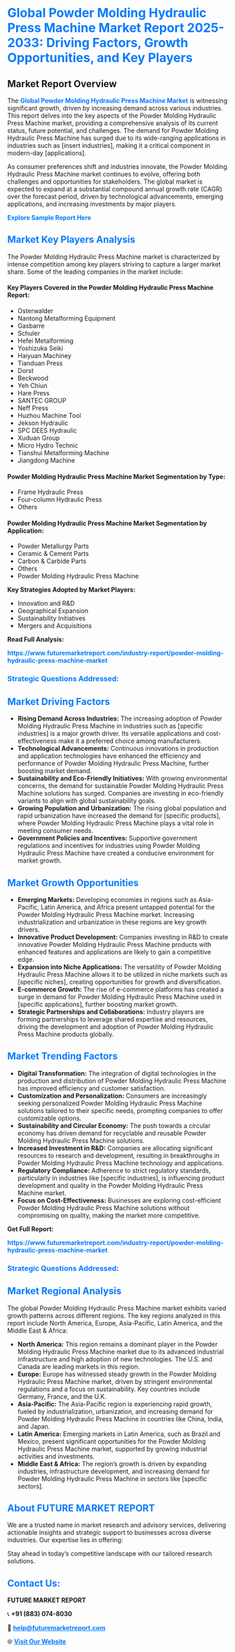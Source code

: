 <h1 style="color: #007BFF;">Global Powder Molding Hydraulic Press Machine Market Report 2025-2033: Driving Factors, Growth Opportunities, and Key Players</h1>

<section id="overview">
<h2>Market Report Overview</h2>
<p>The <a href="https://www.futuremarketreport.com/industry-report/powder-molding-hydraulic-press-machine-market" style="color: #007BFF; text-decoration: none;"><strong>Global Powder Molding Hydraulic Press Machine Market</strong></a> is witnessing significant growth, driven by increasing demand across various industries. This report delves into the key aspects of the Powder Molding Hydraulic Press Machine market, providing a comprehensive analysis of its current status, future potential, and challenges. The demand for Powder Molding Hydraulic Press Machine has surged due to its wide-ranging applications in industries such as [insert industries], making it a critical component in modern-day [applications].</p>
<p>As consumer preferences shift and industries innovate, the Powder Molding Hydraulic Press Machine market continues to evolve, offering both challenges and opportunities for stakeholders. The global market is expected to expand at a substantial compound annual growth rate (CAGR) over the forecast period, driven by technological advancements, emerging applications, and increasing investments by major players.</p>
</section>

<section id="overview">
<p><a href="https://www.futuremarketreport.com/request-sample/reportId=124684" style="color: #007BFF; text-decoration: none;"><strong>Explore Sample Report Here</strong></a></p>
</section>

<section id="key-players">
<h2 style="color: #007BFF;">Market Key Players Analysis</h2>
<p>The Powder Molding Hydraulic Press Machine market is characterized by intense competition among key players striving to capture a larger market share. Some of the leading companies in the market include:</p>
<h4>Key Players Covered in the Powder Molding Hydraulic Press Machine Report:</h4>
<ul><li>Osterwalder</li><li>Nantong Metalforming Equipment</li><li>Gasbarre</li><li>Schuler</li><li>Hefei Metalforming</li><li>Yoshizuka Seiki</li><li>Haiyuan Machiney</li><li>Tianduan Press</li><li>Dorst</li><li>Beckwood</li><li>Yeh Chiun</li><li>Hare Press</li><li>SANTEC GROUP</li><li>Neff Press</li><li>Huzhou Machine Tool</li><li>Jekson Hydraulic</li><li>SPC DEES Hydraulic</li><li>Xuduan Group</li><li>Micro Hydro Technic</li><li>Tianshui Metalforming Machine</li><li>Jiangdong Machine</li></ul>
<h4>Powder Molding Hydraulic Press Machine Market Segmentation by Type:</h4>
<ul><li>Frame Hydraulic Press</li><li>Four-column Hydraulic Press</li><li>Others</li></ul>

<h4>Powder Molding Hydraulic Press Machine Market Segmentation by Application:</h4>
<ul><li>Powder Metallurgy Parts</li><li>Ceramic &amp; Cement Parts</li><li>Carbon &amp; Carbide Parts</li><li>Others</li><li>Powder Molding Hydraulic Press Machine</li></ul>
<p><strong>Key Strategies Adopted by Market Players:</strong></p>
<ul>
<li>Innovation and R&D</li>
<li>Geographical Expansion</li>
<li>Sustainability Initiatives</li>
<li>Mergers and Acquisitions</li>
</ul>
</section>

<section>
<p><strong>Read Full Analysis: </strong></p><a href="https://www.futuremarketreport.com/industry-report/powder-molding-hydraulic-press-machine-market" style="color: #007BFF; text-decoration: none;"><strong>https://www.futuremarketreport.com/industry-report/powder-molding-hydraulic-press-machine-market</strong></a>
<h3 style="color: #007BFF;">Strategic Questions Addressed:</h3>
</section>

<section id="driving-factors">
<h2 style="color: #007BFF;">Market Driving Factors</h2>
<ul>
<li><strong>Rising Demand Across Industries:</strong> The increasing adoption of Powder Molding Hydraulic Press Machine in industries such as [specific industries] is a major growth driver. Its versatile applications and cost-effectiveness make it a preferred choice among manufacturers.</li>
<li><strong>Technological Advancements:</strong> Continuous innovations in production and application technologies have enhanced the efficiency and performance of Powder Molding Hydraulic Press Machine, further boosting market demand.</li>
<li><strong>Sustainability and Eco-Friendly Initiatives:</strong> With growing environmental concerns, the demand for sustainable Powder Molding Hydraulic Press Machine solutions has surged. Companies are investing in eco-friendly variants to align with global sustainability goals.</li>
<li><strong>Growing Population and Urbanization:</strong> The rising global population and rapid urbanization have increased the demand for [specific products], where Powder Molding Hydraulic Press Machine plays a vital role in meeting consumer needs.</li>
<li><strong>Government Policies and Incentives:</strong> Supportive government regulations and incentives for industries using Powder Molding Hydraulic Press Machine have created a conducive environment for market growth.</li>
</ul>
</section>

<section id="growth-opportunities">
<h2 style="color: #007BFF;">Market Growth Opportunities</h2>
<ul>
<li><strong>Emerging Markets:</strong> Developing economies in regions such as Asia-Pacific, Latin America, and Africa present untapped potential for the Powder Molding Hydraulic Press Machine market. Increasing industrialization and urbanization in these regions are key growth drivers.</li>
<li><strong>Innovative Product Development:</strong> Companies investing in R&D to create innovative Powder Molding Hydraulic Press Machine products with enhanced features and applications are likely to gain a competitive edge.</li>
<li><strong>Expansion into Niche Applications:</strong> The versatility of Powder Molding Hydraulic Press Machine allows it to be utilized in niche markets such as [specific niches], creating opportunities for growth and diversification.</li>
<li><strong>E-commerce Growth:</strong> The rise of e-commerce platforms has created a surge in demand for Powder Molding Hydraulic Press Machine used in [specific applications], further boosting market growth.</li>
<li><strong>Strategic Partnerships and Collaborations:</strong> Industry players are forming partnerships to leverage shared expertise and resources, driving the development and adoption of Powder Molding Hydraulic Press Machine products globally.</li>
</ul>
</section>

<section id="trending-factors">
<h2 style="color: #007BFF;">Market Trending Factors</h2>
<ul>
<li><strong>Digital Transformation:</strong> The integration of digital technologies in the production and distribution of Powder Molding Hydraulic Press Machine has improved efficiency and customer satisfaction.</li>
<li><strong>Customization and Personalization:</strong> Consumers are increasingly seeking personalized Powder Molding Hydraulic Press Machine solutions tailored to their specific needs, prompting companies to offer customizable options.</li>
<li><strong>Sustainability and Circular Economy:</strong> The push towards a circular economy has driven demand for recyclable and reusable Powder Molding Hydraulic Press Machine solutions.</li>
<li><strong>Increased Investment in R&D:</strong> Companies are allocating significant resources to research and development, resulting in breakthroughs in Powder Molding Hydraulic Press Machine technology and applications.</li>
<li><strong>Regulatory Compliance:</strong> Adherence to strict regulatory standards, particularly in industries like [specific industries], is influencing product development and quality in the Powder Molding Hydraulic Press Machine market.</li>
<li><strong>Focus on Cost-Effectiveness:</strong> Businesses are exploring cost-efficient Powder Molding Hydraulic Press Machine solutions without compromising on quality, making the market more competitive.</li>
</ul>
</section>

<section>
<p><strong>Get Full Report: </strong></p><a href="https://www.futuremarketreport.com/industry-report/powder-molding-hydraulic-press-machine-market" style="color: #007BFF; text-decoration: none;"><strong>https://www.futuremarketreport.com/industry-report/powder-molding-hydraulic-press-machine-market</strong></a>
<h3 style="color: #007BFF;">Strategic Questions Addressed:</h3>
</section>


<section id="regional-analysis">
<h2 style="color: #007BFF;">Market Regional Analysis</h2>
<p>The global Powder Molding Hydraulic Press Machine market exhibits varied growth patterns across different regions. The key regions analyzed in this report include North America, Europe, Asia-Pacific, Latin America, and the Middle East & Africa:</p>
<ul>
<li><strong>North America:</strong> This region remains a dominant player in the Powder Molding Hydraulic Press Machine market due to its advanced industrial infrastructure and high adoption of new technologies. The U.S. and Canada are leading markets in this region.</li>
<li><strong>Europe:</strong> Europe has witnessed steady growth in the Powder Molding Hydraulic Press Machine market, driven by stringent environmental regulations and a focus on sustainability. Key countries include Germany, France, and the U.K.</li>
<li><strong>Asia-Pacific:</strong> The Asia-Pacific region is experiencing rapid growth, fueled by industrialization, urbanization, and increasing demand for Powder Molding Hydraulic Press Machine in countries like China, India, and Japan.</li>
<li><strong>Latin America:</strong> Emerging markets in Latin America, such as Brazil and Mexico, present significant opportunities for the Powder Molding Hydraulic Press Machine market, supported by growing industrial activities and investments.</li>
<li><strong>Middle East & Africa:</strong> The region’s growth is driven by expanding industries, infrastructure development, and increasing demand for Powder Molding Hydraulic Press Machine in sectors like [specific sectors].</li>
</ul>
</section>

<footer>
<h2 style="color: #007BFF;">About FUTURE MARKET REPORT</h2>
<p>We are a trusted name in market research and advisory services, delivering actionable insights and strategic support to businesses across diverse industries. Our expertise lies in offering:</p>

<p>Stay ahead in today’s competitive landscape with our tailored research solutions.</p>

<h2 style="color: #007BFF;">Contact Us:</h2>
<p><strong>FUTURE MARKET REPORT</strong></p>
<p>📞 <strong>+91 (883) 074-8030</strong></p>
<p>📧 <strong><a href="mailto:help@futuremarketreport.com" style="color: #007BFF;">help@futuremarketreport.com</a></strong></p>
<p>🌐 <strong><a href="https://www.futuremarketreport.com/" style="color: #007BFF;">Visit Our Website</a></strong></p>
</footer>
